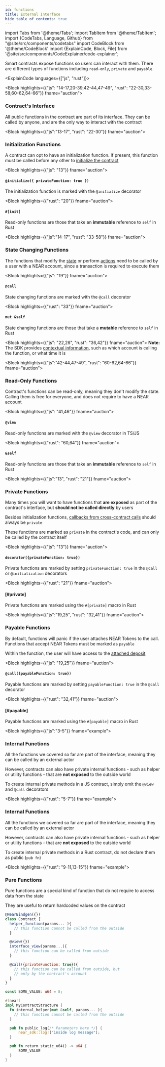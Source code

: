 ```yaml
---
id: functions
title: External Interface
hide_table_of_contents: true
---
```


import Tabs from '@theme/Tabs';
import TabItem from '@theme/TabItem';
import {CodeTabs, Language, Github} from "@site/src/components/codetabs"
import CodeBlock from '@theme/CodeBlock'
import {ExplainCode, Block, File} from '@site/src/components/CodeExplainer/code-explainer';

Smart contracts expose functions so users can interact with them. There are different types of functions including `read-only`, `private` and `payable`.

<ExplainCode languages={["js", "rust"]}>

<Block highlights={{"js": "14-17,20-39,42-44,47-49", "rust": "22-30,33-58,60-62,64-66"}} fname="auction">

### Contract's Interface

All public functions in the contract are part of its interface. They can be called by anyone, and are the only way to interact with the contract

</Block>

<Block highlights={{"js":"13-17", "rust": "22-30"}} fname="auction">
### Initialization Functions
A contract can opt to have an initialization function. If present, this function must be called before any other to [initialize the contract](./storage.md)
</Block>

<Block highlights={{"js": "13"}} fname="auction">
#### `@initialize({ privateFunction: true })`
The initialization function is marked with the `@initialize` decorator
</Block>

<Block highlights={{"rust": "20"}} fname="auction">
#### `#[init]`
Read-only functions are those that take an **immutable** reference to `self` in Rust
</Block>

<Block highlights={{"js":"14-17", "rust": "33-58"}} fname="auction">
### State Changing Functions
The functions that modify the [state](./storage.md) or perform [actions](./actions.md) need to be called by a user with a NEAR account, since a transaction is required to execute them
</Block>

<Block highlights={{"js": "19"}} fname="auction">
#### `@call`
State changing functions are marked with the `@call` decorator
</Block>

<Block highlights={{"rust": "33"}} fname="auction">
#### `mut &self`
State changing functions are those that take a **mutable** reference to `self` in Rust
</Block>

<Block highlights={{"js": "22,26", "rust": "36,42"}} fname="auction">
**Note:** The SDK provides [contextual information](./environment.md), such as which account is calling the function, or what time it is
</Block>

<Block highlights={{"js":"42-44,47-49", "rust": "60-62,64-66"}} fname="auction">
### Read-Only Functions
Contract's functions can be read-only, meaning they don't modify the state. Calling them is free for everyone, and does not require to have a NEAR account
</Block>

<Block highlights={{"js": "41,46"}} fname="auction">
#### `@view`
Read-only functions are marked with the `@view` decorator in TS/JS
</Block>

<Block highlights={{"rust": "60,64"}} fname="auction">
#### `&self`
Read-only functions are those that take an **immutable** reference to `self` in Rust
</Block>

<Block highlights={{"js":"13", "rust": "21"}} fname="auction">
### Private Functions
Many times you will want to have functions that **are exposed** as part of the contract's interface, but **should not be called directly** by users

Besides initialization functions, [callbacks from cross-contract calls](./crosscontract.md) should always be `private`

These functions are marked as `private` in the contract's code, and can only be called by the contract itself
</Block>

<Block highlights={{"js": "13"}} fname="auction">
#### `decorator({privateFunction: true})`
Private functions are marked by setting `privateFunction: true` in the `@call` or `@initialization` decorators
</Block>

<Block highlights={{"rust": "21"}} fname="auction">
#### [#private]
Private functions are marked using the `#[private]` macro in Rust
</Block>

<Block highlights={{"js":"19,25", "rust": "32,41"}} fname="auction">
### Payable Functions
By default, functions will panic if the user attaches NEAR Tokens to the call. Functions that accept NEAR Tokens must be marked as `payable`

Within the function, the user will have access to the [attached deposit](./environment.md)
</Block>

<Block highlights={{"js": "19,25"}} fname="auction">
#### `@call({payableFunction: true})`
Payable functions are marked by setting `payableFunction: true` in the `@call` decorator
</Block>

<Block highlights={{"rust": "32,41"}} fname="auction">
#### [#payable]
Payable functions are marked using the `#[payable]` macro in Rust
</Block>

<Block highlights={{"js":"3-5"}} fname="example">
### Internal Functions
All the functions we covered so far are part of the interface, meaning they can be called by an external actor

However, contracts can also have private internal functions - such as helper or utility functions - that are **not exposed** to the outside world

To create internal private methods in a JS contract, simply omit the `@view` and `@call` decorators
</Block>

<Block highlights={{"rust": "5-7"}} fname="example">
### Internal Functions
All the functions we covered so far are part of the interface, meaning they can be called by an external actor

However, contracts can also have private internal functions - such as helper or utility functions - that are **not exposed** to the outside world

To create internal private methods in a Rust contract, do not declare them as public (`pub fn`)
</Block>

<Block highlights={{"rust": "9-11,13-15"}} fname="example">
### Pure Functions
Pure functions are a special kind of function that do not require to access data from the state

They are useful to return hardcoded values on the contract
</Block>

<File language="js" fname="auction" url="https://github.com/near-examples/auction-examples/blob/main/contract-ts/src/contract.ts" start="2" end="51" />

<File language="rust" fname="auction" url="https://github.com/near-examples/auction-examples/blob/main/contract-rs/src/lib.rs" start="2" end="68" />

<CodeBlock language="js" fname="example">

```js
@NearBindgen({})
class Contract {
  helper_function(params... ){
    // this function cannot be called from the outside
  }

  @view({})
  interface_view(params...){
    // this function can be called from outside
  }

  @call({privateFunction: true}){
    // this function can be called from outside, but
    // only by the contract's account
  }
}
```

</CodeBlock>

<CodeBlock language="rust" fname="example">

```rs
const SOME_VALUE: u64 = 8;

#[near]
impl MyContractStructure {
  fn internal_helper(mut &self, params... ){
    // this function cannot be called from the outside
  }

  pub fn public_log(/* Parameters here */) {
      near_sdk::log!("inside log message");
  }

  pub fn return_static_u64() -> u64 {
      SOME_VALUE
  }
}
```

</CodeBlock>

</ExplainCode>
